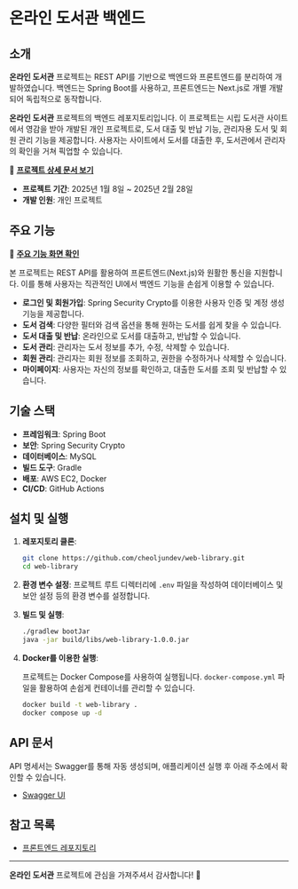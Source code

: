 # 온라인 도서관 백엔드

## 소개

**온라인 도서관** 프로젝트는 REST API를 기반으로 백엔드와 프론트엔드를 분리하여 개발하였습니다. 백엔드는 Spring Boot를 사용하고, 프론트엔드는 Next.js로 개별 개발되어 독립적으로 동작합니다.

**온라인 도서관** 프로젝트의 백엔드 레포지토리입니다. 이 프로젝트는 시립 도서관 사이트에서 영감을 받아 개발된 개인 프로젝트로, 도서 대출 및 반납 기능, 관리자용 도서 및 회원 관리 기능을 제공합니다. 사용자는 사이트에서 도서를 대출한 후, 도서관에서 관리자의 확인을 거쳐 픽업할 수 있습니다.

📄 **[프로젝트 상세 문서 보기](https://devcj.kr/web-library/)**

- **프로젝트 기간**: 2025년 1월 8일 ~ 2025년 2월 28일
- **개발 인원**: 개인 프로젝트

## 주요 기능

🔗 **[주요 기능 화면 확인](https://devcj.kr/web-library#핵심-기능)**

본 프로젝트는 REST API를 활용하여 프론트엔드(Next.js)와 원활한 통신을 지원합니다. 이를 통해 사용자는 직관적인 UI에서 백엔드 기능을 손쉽게 이용할 수 있습니다.

- **로그인 및 회원가입**: Spring Security Crypto를 이용한 사용자 인증 및 계정 생성 기능을 제공합니다.
- **도서 검색**: 다양한 필터와 검색 옵션을 통해 원하는 도서를 쉽게 찾을 수 있습니다.
- **도서 대출 및 반납**: 온라인으로 도서를 대출하고, 반납할 수 있습니다.
- **도서 관리**: 관리자는 도서 정보를 추가, 수정, 삭제할 수 있습니다.
- **회원 관리**: 관리자는 회원 정보를 조회하고, 권한을 수정하거나 삭제할 수 있습니다.
- **마이페이지**: 사용자는 자신의 정보를 확인하고, 대출한 도서를 조회 및 반납할 수 있습니다.

## 기술 스택

- **프레임워크**: Spring Boot
- **보안**: Spring Security Crypto
- **데이터베이스**: MySQL
- **빌드 도구**: Gradle
- **배포**: AWS EC2, Docker
- **CI/CD**: GitHub Actions

## 설치 및 실행

1. **레포지토리 클론**:

   ```bash
   git clone https://github.com/cheoljundev/web-library.git
   cd web-library
   ```

2. **환경 변수 설정**: 프로젝트 루트 디렉터리에 `.env` 파일을 작성하여 데이터베이스 및 보안 설정 등의 환경 변수를 설정합니다.

3. **빌드 및 실행**:

   ```bash
   ./gradlew bootJar
   java -jar build/libs/web-library-1.0.0.jar
   ```

4. **Docker를 이용한 실행**:

   프로젝트는 Docker Compose를 사용하여 실행됩니다. `docker-compose.yml` 파일을 활용하여 손쉽게 컨테이너를 관리할 수 있습니다.

   ```bash
   docker build -t web-library .
   docker compose up -d
   ```

## API 문서

API 명세서는 Swagger를 통해 자동 생성되며, 애플리케이션 실행 후 아래 주소에서 확인할 수 있습니다.

- [Swagger UI](http://localhost:8080/swagger-ui.html)

## 참고 목록

- [프론트엔드 레포지토리](https://github.com/cheoljundev/web-library-front)

---

**온라인 도서관** 프로젝트에 관심을 가져주셔서 감사합니다! 🚀

